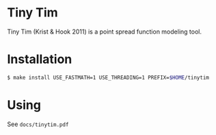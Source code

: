 # Tiny Tim

Tiny Tim (Krist & Hook 2011) is a point spread function modeling tool.

# Installation

```sh
$ make install USE_FASTMATH=1 USE_THREADING=1 PREFIX=$HOME/tinytim
```

# Using

See `docs/tinytim.pdf`
